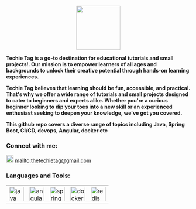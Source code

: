 <p align="center">
<img src= "https://github.com/techietag/.github/assets/5674882/8497e0f0-03e5-43dc-b3bf-d30fa57d1d91" height="120px" widtg="100%"/>
</p>
<!-- 
<p align="left"> <img src="https://komarev.com/ghpvc/?username=techietag&label=Profile%20views&color=0e75b6&style=flat" alt="techietag" /> </p>
-->
<p>

<strong>
Techie Tag is a go-to destination for educational tutorials and small projects!. Our mission is to empower learners of all ages and backgrounds to unlock their creative potential through hands-on learning experiences. 


Techie Tag believes that learning should be fun, accessible, and practical. That's why we offer a wide range of tutorials and small projects designed to cater to beginners and experts alike. Whether you're a curious beginner looking to dip your toes into a new skill or an experienced enthusiast seeking to deepen your knowledge, we've got you covered.

This github repo covers a diverse range of topics including Java, Spring Boot, CI/CD, devops, Angular, docker etc

</strong>
<h3 align="left">Connect with me:</h3>
<p align="left">
  <img src="https://github.com/techietag/.github/assets/5674882/eb47cca3-ccf8-4935-9a1c-71a17b399400" alt="email" width="20" height="20"/>
  <a href="thetechietag@gmail.com">mailto:thetechietag@gmail.com</a>
</p>

<h3 align="left">Languages and Tools:</h3>
<table border="0">
<tr>
  <td><img src="https://github.com/techietag/.github/assets/5674882/1cbb9949-a54c-43cf-a856-87b8a79d16af" alt="java" width="40" height="40"/> </td>
  <td><img src="https://github.com/techietag/.github/assets/5674882/fea36ada-fd73-4867-9dc4-3824a6dd5abd" alt="angular" width="40" height="40"/> </td>
  <td><img src="https://github.com/techietag/.github/assets/5674882/5b3a6a61-d983-4209-a4a7-e12dc40f498d" alt="spring-boot" width="40" height="40"/> </td>
  <td><img src="https://github.com/techietag/.github/assets/5674882/3e9811ce-824f-4f7f-95a2-dddffd9235a6" alt="docker" width="40" height="40"/> </td>
  <td><img src="https://github.com/techietag/.github/assets/5674882/865fa116-4167-4d27-b826-9c0fab6f9b85" alt="redis" width="40" height="40"/> </td>
</tr>
</table>
